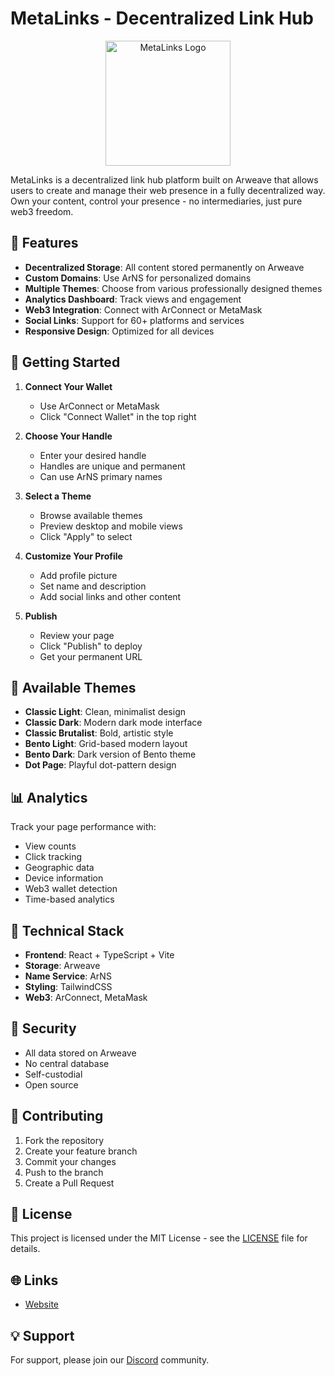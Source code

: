 # MetaLinks - Decentralized Link Hub

<p align="center">
  <img src="https://arweave.net/agbO1BwHs9M8b68eMxeWNZP4eLt3Zsb2zXwNyTzjbYU" alt="MetaLinks Logo" width="200" />
</p>

MetaLinks is a decentralized link hub platform built on Arweave that allows users to create and manage their web presence in a fully decentralized way. Own your content, control your presence - no intermediaries, just pure web3 freedom.

## 🌟 Features

- **Decentralized Storage**: All content stored permanently on Arweave
- **Custom Domains**: Use ArNS for personalized domains
- **Multiple Themes**: Choose from various professionally designed themes
- **Analytics Dashboard**: Track views and engagement
- **Web3 Integration**: Connect with ArConnect or MetaMask
- **Social Links**: Support for 60+ platforms and services
- **Responsive Design**: Optimized for all devices

## 🚀 Getting Started

1. **Connect Your Wallet**

   - Use ArConnect or MetaMask
   - Click "Connect Wallet" in the top right

2. **Choose Your Handle**

   - Enter your desired handle
   - Handles are unique and permanent
   - Can use ArNS primary names

3. **Select a Theme**

   - Browse available themes
   - Preview desktop and mobile views
   - Click "Apply" to select

4. **Customize Your Profile**

   - Add profile picture
   - Set name and description
   - Add social links and other content

5. **Publish**
   - Review your page
   - Click "Publish" to deploy
   - Get your permanent URL

## 🎨 Available Themes

- **Classic Light**: Clean, minimalist design
- **Classic Dark**: Modern dark mode interface
- **Classic Brutalist**: Bold, artistic style
- **Bento Light**: Grid-based modern layout
- **Bento Dark**: Dark version of Bento theme
- **Dot Page**: Playful dot-pattern design

## 📊 Analytics

Track your page performance with:

- View counts
- Click tracking
- Geographic data
- Device information
- Web3 wallet detection
- Time-based analytics

## 🔧 Technical Stack

- **Frontend**: React + TypeScript + Vite
- **Storage**: Arweave
- **Name Service**: ArNS
- **Styling**: TailwindCSS
- **Web3**: ArConnect, MetaMask

## 🔐 Security

- All data stored on Arweave
- No central database
- Self-custodial
- Open source

## 🤝 Contributing

1. Fork the repository
2. Create your feature branch
3. Commit your changes
4. Push to the branch
5. Create a Pull Request

## 📄 License

This project is licensed under the MIT License - see the [LICENSE](LICENSE) file for details.

## 🌐 Links

- [Website](https://MetaLinks.ar.io)

## 💡 Support

For support, please join our [Discord](https://discord.gg/arweave) community.
